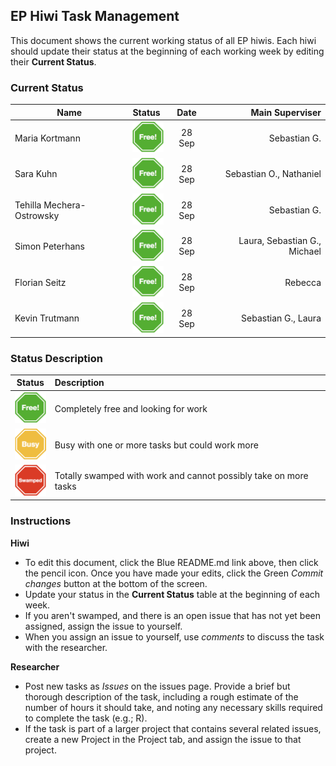 ## EP Hiwi Task Management

This document shows the current working status of all EP hiwis. Each hiwi should update their status at the beginning of each working week by editing their **Current Status**.



### Current Status

| Name   |  Status |    Date      |  Main Superviser |
|----------|:-----|:-----:|----------:|
|Maria Kortmann | <img width=50px src="free.png"> |    28 Sep| Sebastian G.  |
| Sara Kuhn | <img width=50px src="free.png"> | 28 Sep| Sebastian O., Nathaniel  |
| Tehilla Mechera-Ostrowsky | <img width=50px src="free.png"> |    28 Sep |Sebastian G. |
| Simon Peterhans  |  <img width=50px src="free.png">   |   28 Sep| Laura, Sebastian G., Michael |
| Florian Seitz |<img width=50px src="free.png"> |    28 Sep| Rebecca  |
| Kevin Trutmann  | <img width=50px src="free.png"> |    28 Sep| Sebastian G., Laura |

### Status Description

| Status|      Description      |  
|----------|:-------------|
| <img width=50px src="free.png">|  Completely free and looking for work |
| <img width=50px src="busy.png">|  Busy with one or more tasks but could work more | 
| <img width=50px src="swamped.png">|  Totally swamped with work and cannot possibly take on more tasks  | 


### Instructions

**Hiwi**

- To edit this document, click the Blue README.md link above, then click the pencil icon. Once you have made your edits, click the Green *Commit changes* button at the bottom of the screen.
- Update your status in the **Current Status** table at the beginning of each week.
- If you aren't swamped, and there is an open issue that has not yet been assigned, assign the issue to yourself.
- When you assign an issue to yourself, use *comments* to discuss the task with the researcher.

**Researcher**

- Post new tasks as *Issues* on the issues page. Provide a brief but thorough description of the task, including a rough estimate of the number of hours it should take, and noting any necessary skills required to complete the task (e.g.; R).
- If the task is part of a larger project that contains several related issues, create a new Project in the Project tab, and assign the issue to that project.
